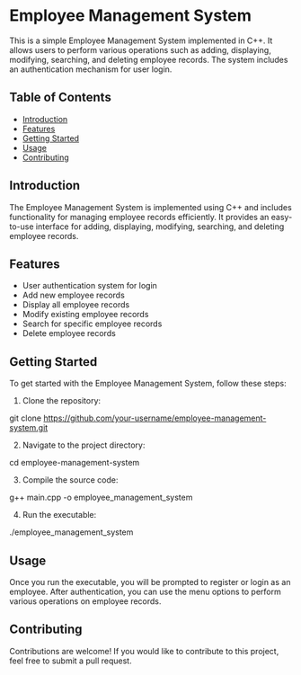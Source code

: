 # Employee Management System

This is a simple Employee Management System implemented in C++. It allows users to perform various operations such as adding, displaying, modifying, searching, and deleting employee records. The system includes an authentication mechanism for user login.

## Table of Contents

- [Introduction](#introduction)
- [Features](#features)
- [Getting Started](#getting-started)
- [Usage](#usage)
- [Contributing](#contributing)

## Introduction

The Employee Management System is implemented using C++ and includes functionality for managing employee records efficiently. It provides an easy-to-use interface for adding, displaying, modifying, searching, and deleting employee records.

## Features

- User authentication system for login
- Add new employee records
- Display all employee records
- Modify existing employee records
- Search for specific employee records
- Delete employee records

## Getting Started

To get started with the Employee Management System, follow these steps:

1. Clone the repository:

git clone https://github.com/your-username/employee-management-system.git

2. Navigate to the project directory:

cd employee-management-system

3. Compile the source code:

g++ main.cpp -o employee_management_system

4. Run the executable:

./employee_management_system

## Usage

Once you run the executable, you will be prompted to register or login as an employee. After authentication, you can use the menu options to perform various operations on employee records.

## Contributing

Contributions are welcome! If you would like to contribute to this project, feel free to submit a pull request.
